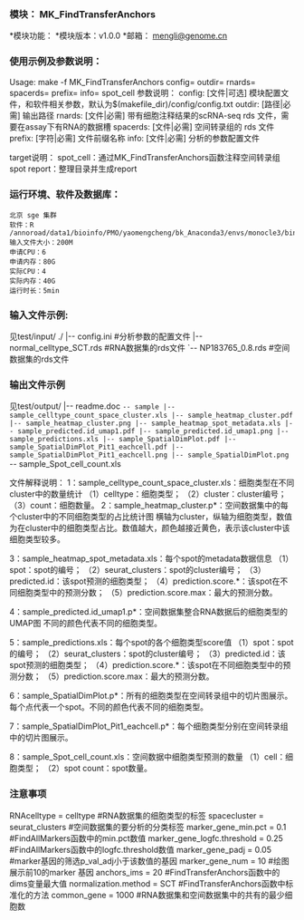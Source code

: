 ### 模块： MK_FindTransferAnchors

*模块功能：
*模块版本：v1.0.0
*邮箱： mengli@genome.cn

### 使用示例及参数说明：
Usage:
make -f MK_FindTransferAnchors config= outdir= rnards= spacerds= prefix= info= spot_cell
参数说明：
	config: [文件|可选]  模块配置文件，和软件相关参数，默认为$(makefile_dir)/config/config.txt
	outdir: [路径|必需]  输出路径
	rnards: [文件|必需]  带有细胞注释结果的scRNA-seq rds 文件，需要在assay下有RNA的数据槽
	spacerds: [文件|必需]  空间转录组的 rds 文件
	prefix: [字符|必需]  文件前缀名称
	info: [文件|必需]  分析的参数配置文件

target说明：
	spot_cell：通过MK_FindTransferAnchors函数注释空间转录组spot
	report：整理目录并生成report

### 运行环境、软件及数据库：
	北京 sge 集群
	软件：R /annoroad/data1/bioinfo/PMO/yaomengcheng/bk_Anaconda3/envs/monocle3/bin/Rscript
	输入文件大小：200M
	申请CPU：6
	申请内存：80G
	实际CPU：4
	实际内存：40G
	运行时长：5min
### 输入文件示例:
见test/input/
./
|-- config.ini #分析参数的配置文件
|-- normal_celltype_SCT.rds #RNA数据集的rds文件
`-- NP183765_0.8.rds #空间数据集的rds文件

### 输出文件示例
见test/output/
|-- readme.doc
`-- sample
    |-- sample_celltype_count_space_cluster.xls
    |-- sample_heatmap_cluster.pdf
    |-- sample_heatmap_cluster.png
    |-- sample_heatmap_spot_metadata.xls
    |-- sample_predicted.id_umap1.pdf
    |-- sample_predicted.id_umap1.png
    |-- sample_predictions.xls
    |-- sample_SpatialDimPlot.pdf
    |-- sample_SpatialDimPlot_Pit1_eachcell.pdf
    |-- sample_SpatialDimPlot_Pit1_eachcell.png
    |-- sample_SpatialDimPlot.png
    `-- sample_Spot_cell_count.xls

文件解释说明：
1：sample_celltype_count_space_cluster.xls：细胞类型在不同cluster中的数量统计
（1）celltype：细胞类型；
（2）cluster：cluster编号；
（3）count：细胞数量。
2：sample_heatmap_cluster.p*：空间数据集中的每个cluster中的不同细胞类型的占比统计图
横轴为cluster，纵轴为细胞类型，数值为在cluster中的细胞类型占比。数值越大，颜色越接近黄色，表示该cluster中该细胞类型较多。

3：sample_heatmap_spot_metadata.xls：每个spot的metadata数据信息
（1）spot：spot的编号；
（2）seurat_clusters：spot的cluster编号；
（3）predicted.id：该spot预测的细胞类型；
（4）prediction.score.*：该spot在不同细胞类型中的预测分数；
（5）prediction.score.max：最大的预测分数。

4：sample_predicted.id_umap1.p*：空间数据集整合RNA数据后的细胞类型的UMAP图
不同的颜色代表不同的细胞类型。

5：sample_predictions.xls：每个spot的各个细胞类型score值
（1）spot：spot的编号；
（2）seurat_clusters：spot的cluster编号；
（3）predicted.id：该spot预测的细胞类型；
（4）prediction.score.*：该spot在不同细胞类型中的预测分数；
（5）prediction.score.max：最大的预测分数。

6：sample_SpatialDimPlot.p*：所有的细胞类型在空间转录组中的切片图展示。
每个点代表一个spot。不同的颜色代表不同的细胞类型。

7：sample_SpatialDimPlot_Pit1_eachcell.p*：每个细胞类型分别在空间转录组中的切片图展示。

8：sample_Spot_cell_count.xls：空间数据中细胞类型预测的数量
（1）cell：细胞类型；
（2）spot count：spot数量。

### 注意事项
RNAcelltype = celltype #RNA数据集的细胞类型的标签
spacecluster = seurat_clusters #空间数据集的要分析的分类标签
marker_gene_min.pct = 0.1 #FindAllMarkers函数中的min.pct数值
marker_gene_logfc.threshold = 0.25 #FindAllMarkers函数中的logfc.threshold数值
marker_gene_padj = 0.05 #marker基因的筛选p_val_adj小于该数值的基因
marker_gene_num = 10 #绘图展示前10的marker 基因
anchors_ims = 20 #FindTransferAnchors函数中的dims变量最大值
normalization.method = SCT #FindTransferAnchors函数中标准化的方法
common_gene = 1000 #RNA数据集和空间数据集中的共有的最少细胞数

